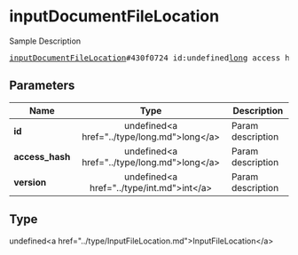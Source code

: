 # inputDocumentFileLocation

Sample Description

<pre>
<a href="../constructor/inputDocumentFileLocation.md">inputDocumentFileLocation</a>#430f0724 id:undefined<a href="../type/long.md">long</a> access_hash:undefined<a href="../type/long.md">long</a> version:undefined<a href="../type/int.md">int</a> = undefined<a href="../type/InputFileLocation.md">InputFileLocation</a>;
</pre>

## Parameters

| Name | Type | Description |
|------|:----:|-------------|
| **id** | undefined&lt;a href=&#34;../type/long.md&#34;&gt;long&lt;/a&gt; | Param description |
| **access_hash** | undefined&lt;a href=&#34;../type/long.md&#34;&gt;long&lt;/a&gt; | Param description |
| **version** | undefined&lt;a href=&#34;../type/int.md&#34;&gt;int&lt;/a&gt; | Param description |

## Type

undefined&lt;a href=&#34;../type/InputFileLocation.md&#34;&gt;InputFileLocation&lt;/a&gt;
